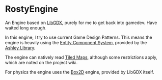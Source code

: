 RostyEngine
===========

An Engine based on [LibGDX](https://libgdx.badlogicgames.com/), purely for me to get back into gamedev. Have waited long enough.

In this engine, I try to use current Game Design Patterns. This means the engine is heavily using the [Entity Component System](https://en.wikipedia.org/wiki/Entity_component_system), provided by the [Ashley Library](https://github.com/libgdx/ashley).

The engine can natively read [Tiled Maps](http://www.mapeditor.org/), although some restrictions apply, which are noted on the project wiki.

For physics the engine uses the [Box2D](http://box2d.org/) engine, provided by LibGDX itself.

